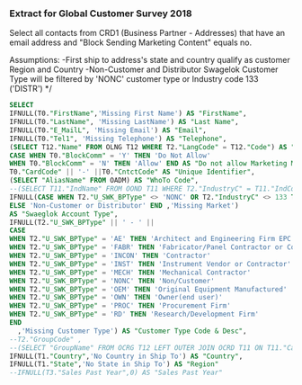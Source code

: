 ### Extract for Global Customer Survey 2018

Select all contacts from CRD1 (Business Partner - Addresses) that have an email address and "Block Sending Marketing Content" equals no.

Assumptions:
-First ship to address's state and country qualify as customer Region and Country
-Non-Customer and Distributor Swagelok Customer Type will be filtered by 'NONC' customer type or Industry code 133 ('DISTR') */

```sql
SELECT
IFNULL(T0."FirstName",'Missing First Name') AS "FirstName",
IFNULL(T0."LastName", 'Missing LastName') AS "Last Name",
IFNULL(T0."E_MailL", 'Missing Email') AS "Email",
IFNULL(T0."Tel1", 'Missing Telephone') AS "Telephone",
(SELECT T12."Name" FROM OLNG T12 WHERE T2."LangCode" = T12."Code") AS "Language",
CASE WHEN T0."BlockComm" = 'Y' THEN 'Do Not Allow'
WHEN T0."BlockComm" = 'N' THEN 'Allow' END AS "Do not allow Marketing Materials",
T0."CardCode" || '-' ||T0."CntctCode" AS "Unique Identifier",
(SELECT "AliasName" FROM OADM) AS "WhoTo Code",
--(SELECT T11."IndName" FROM OOND T11 WHERE T2."IndustryC" = T11."IndCode"),
IFNULL(CASE WHEN T2."U_SWK_BPType" <> 'NONC' OR T2."IndustryC" <> 133 THEN 'End Customer'
ELSE 'Non-Customer or Distributor' END ,'Missing Market')
AS "Swaeglok Account Type",
IFNULL(T2."U_SWK_BPType" || ' - ' ||
CASE
WHEN T2."U_SWK_BPType" = 'AE' THEN 'Architect and Engineering Firm EPC'
WHEN T2."U_SWK_BPType" = 'FABR' THEN 'Fabricator/Panel Contractor or Construction'
WHEN T2."U_SWK_BPType" = 'INCON' THEN 'Contractor'
WHEN T2."U_SWK_BPType" = 'INST' THEN 'Instrument Vendor or Contractor'
WHEN T2."U_SWK_BPType" = 'MECH' THEN 'Mechanical Contractor'
WHEN T2."U_SWK_BPType" = 'NONC' THEN 'Non/Customer'
WHEN T2."U_SWK_BPType" = 'OEM' THEN 'Original Equipment Manufactured'
WHEN T2."U_SWK_BPType" = 'OWN' THEN 'Owner(end user)'
WHEN T2."U_SWK_BPType" = 'PROC' THEN 'Procurement Firm'
WHEN T2."U_SWK_BPType" = 'RD' THEN 'Research/Development Firm'
END
  ,'Missing Customer Type') AS "Customer Type Code & Desc",
--T2."GroupCode" ,
--(SELECT "GroupName" FROM OCRG T12 LEFT OUTER JOIN OCRD T11 ON T11."CardCode" = T2."CardCode" WHERE T12."GroupCode" = T11."GroupCode") AS "Price List Group",
IFNULL(T1."Country",'No Country in Ship To') AS "Country",
IFNULL(T1."State",'No State in Ship To') AS "Region"
--IFNULL(T3."Sales Past Year",0) AS "Sales Past Year"
```

